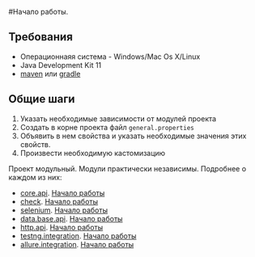 #Начало работы.

## Требования
 
 - Операционнаяя система - Windows/Mac Os X/Linux
 - Java Development Kit 11
 - [maven](https://maven.apache.org/) или [gradle](https://gradle.org/)
 
## Общие шаги

1. Указать необходимые зависимости от модулей проекта
2. Создать в корне проекта файл `general.properties`
3. Объявить в нем свойства и указать необходимые значения этих свойств.
4. Произвести необходимую кастомизацию

Проект модульный. Модули практически независимы. Подробнее о каждом из них:
- [core.api](/doc/rus/core/Main.md). [Начало работы](/doc/rus/core/Get_Started.md)
- [check](/doc/rus/check/Main.md). [Начало работы](/doc/rus/check/Get_Started.md)
- [selenium](/doc/rus/selenium/Main.md). [Начало работы](/doc/rus/selenium/Get_Started.md)
- [data.base.api](/doc/rus/data.dase/Main.md). [Начало работы](/doc/rus/data.dase/Get_Started.md)
- [http.api](/doc/rus/data.dase/Main.md). [Начало работы](/doc/rus/data.dase/Get_Started.md)
- [testng.integration](/doc/rus/testng/Main.md). [Начало работы](/doc/rus/testng/Get_Started.md)
- [allure.integration](/doc/rus/allure/Main.md). [Начало работы](/doc/rus/allure/Get_Started.md)
